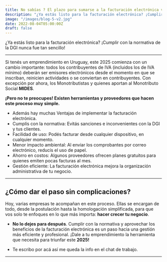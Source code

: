 ```yaml
---
title: No sabías ? El plazo para sumarse a la facturación electrónica venció el 31/12/2024?
description: "¿Ya estás listo para la facturación electrónica? ¡Cumplir con la normativa de la DGI nunca fue tan sencillo!"
image: "/images/blog-5-v2.jpg"
date: 2022-08-04T05:00:00Z
draft: false
---
```


¿Ya estás listo para la facturación electrónica? ¡Cumplir con la normativa de la DGI nunca fue tan sencillo!

<!-- Aquí te presentamos **las tendencias clave que no puedes ignorar** si estás interesado en el mundo de las criptomonedas. -->

---

Si tenés un emprendimiento en Uruguay, este 2025 comienza con un cambio importante: todos los contribuyentes de IVA (incluidos los de IVA mínimo) deberán ser emisores electrónicos desde el momento en que se inscriban, reinicien actividades o se conviertan en contribuyentes. Con excepción por ahora, los Monotributistas y quienes aportan al Monotributo Social **MIDES**.

**¡Pero no te preocupes! Existen herramientas y proveedores que hacen este proceso muy simple.**

- Además hay muchas Ventajas de implementar la facturación electrónica.
- Cumplís con la normativa: Evitás sanciones e inconvenientes con la DGI y tus clientes.
- Facilidad de uso: Podés facturar desde cualquier dispositivo, en cualquier momento.
- Menor impacto ambiental: Al enviar los comprobantes por correo electrónico, reducís el uso de papel.
- Ahorro en costos: Algunos proveedores ofrecen planes gratuitos para quienes emiten pocas facturas al mes.
- Gestión eficiente: La facturación electrónica mejora la organización administrativa de tu negocio.

---

## **¿Cómo dar el paso sin complicaciones?**

Hoy, varias empresas te acompañan en este proceso. Ellas se encargan de todo, desde la postulación hasta la homologación simplificada, para que vos solo te enfoques en lo que más importa: **hacer crecer tu negocio**.

- **No lo dejes para después**. Cumplir con la normativa y aprovechar los beneficios de la facturación electrónica es un paso hacia una gestión más eficiente y profesional. ¡Dale a tu emprendimiento la herramienta que necesita para triunfar este **2025!**

- Te escribo por acá así me queda la info en el chat de trabajo.

---
